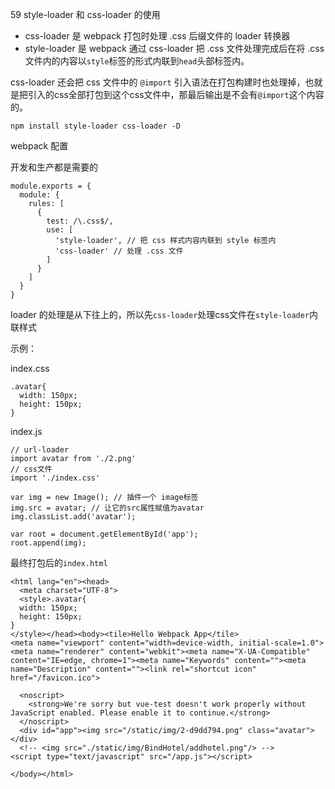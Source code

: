 59 style-loader 和 css-loader 的使用

- css-loader 是 webpack 打包时处理 .css 后缀文件的 loader 转换器
- style-loader 是 webpack 通过 css-loader 把 .css 文件处理完成后在将 .css 文件内的内容以`style`标签的形式内联到`head`头部标签内。

css-loader 还会把 css 文件中的 `@import` 引入语法在打包构建时也处理掉，也就是把引入的css全部打包到这个css文件中，那最后输出是不会有`@import`这个内容的。

```
npm install style-loader css-loader -D
```

webpack 配置

开发和生产都是需要的

```
module.exports = {
  module: {
    rules: [
      {
        test: /\.css$/,
        use: [
          'style-loader', // 把 css 样式内容内联到 style 标签内
          'css-loader' // 处理 .css 文件
        ]
      }
    ]
  }
}
```

loader 的处理是从下往上的，所以先`css-loader`处理css文件在`style-loader`内联样式

示例：

index.css

```
.avatar{
  width: 150px;
  height: 150px;
}

```

index.js

```
// url-loader
import avatar from './2.png'
// css文件
import './index.css'

var img = new Image(); // 插件一个 image标签
img.src = avatar; // 让它的src属性赋值为avatar
img.classList.add('avatar');

var root = document.getElementById('app');
root.append(img);

```

最终打包后的`index.html`

```
<html lang="en"><head>
  <meta charset="UTF-8">
  <style>.avatar{
  width: 150px;
  height: 150px;
}
</style></head><body><tile>Hello Webpack App</tile>
<meta name="viewport" content="width=device-width, initial-scale=1.0"><meta name="renderer" content="webkit"><meta name="X-UA-Compatible" content="IE=edge, chrome=1"><meta name="Keywords" content=""><meta name="Description" content=""><link rel="shortcut icon" href="/favicon.ico">

  <noscript>
    <strong>We're sorry but vue-test doesn't work properly without JavaScript enabled. Please enable it to continue.</strong>
  </noscript>
  <div id="app"><img src="/static/img/2-d9dd794.png" class="avatar"></div>
  <!-- <img src="./static/img/BindHotel/addhotel.png"/> -->
<script type="text/javascript" src="/app.js"></script>

</body></html>
```
